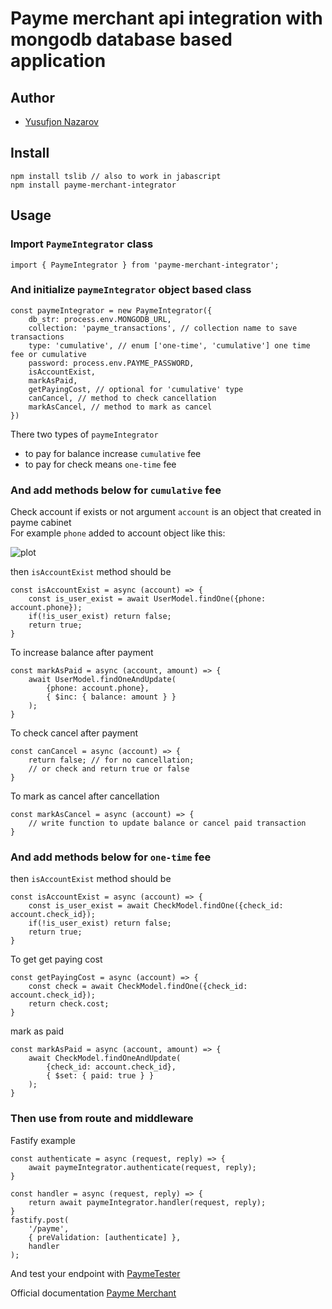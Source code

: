 

# Payme merchant api integration with mongodb database based application

## Author
- [Yusufjon Nazarov](https://github.com/yusufjonnazarov)

## Install
```
npm install tslib // also to work in jabascript
npm install payme-merchant-integrator
```

## Usage
### Import `PaymeIntegrator` class

```
import { PaymeIntegrator } from 'payme-merchant-integrator';
```

### And initialize `paymeIntegrator` object based class
```
const paymeIntegrator = new PaymeIntegrator({
    db_str: process.env.MONGODB_URL,
    collection: 'payme_transactions', // collection name to save transactions
    type: 'cumulative', // enum ['one-time', 'cumulative'] one time fee or cumulative
    password: process.env.PAYME_PASSWORD,
    isAccountExist,
    markAsPaid,
    getPayingCost, // optional for 'cumulative' type
    canCancel, // method to check cancellation
    markAsCancel, // method to mark as cancel
})
```

There two types of `paymeIntegrator`
* to pay for balance increase `cumulative` fee
* to pay for check means `one-time` fee

### And add methods below for `cumulative` fee
Check account if exists or not
argument `account` is an object that created in payme cabinet <br>
For example `phone` added to account object like this:

![plot](http://ark-buloq.invan.uz/api/uploads/payme1.png)


then `isAccountExist` method should be
```
const isAccountExist = async (account) => {
    const is_user_exist = await UserModel.findOne({phone: account.phone});
    if(!is_user_exist) return false;
    return true;
}
```

To increase balance after payment
```
const markAsPaid = async (account, amount) => {
    await UserModel.findOneAndUpdate(
        {phone: account.phone},
        { $inc: { balance: amount } }
    );
}
```

To check cancel after payment
```
const canCancel = async (account) => {
    return false; // for no cancellation;
    // or check and return true or false 
}
```

To mark as cancel after cancellation
```
const markAsCancel = async (account) => {
    // write function to update balance or cancel paid transaction 
}
```

### And add methods below for `one-time` fee
then `isAccountExist` method should be
```
const isAccountExist = async (account) => {
    const is_user_exist = await CheckModel.findOne({check_id: account.check_id});
    if(!is_user_exist) return false;
    return true;
}
```

To get get paying cost
```
const getPayingCost = async (account) => {
    const check = await CheckModel.findOne({check_id: account.check_id});
    return check.cost;
}
```

mark as paid
```
const markAsPaid = async (account, amount) => {
    await CheckModel.findOneAndUpdate(
        {check_id: account.check_id},
        { $set: { paid: true } }
    );
}
```

### Then use from route and middleware
Fastify example

```
const authenticate = async (request, reply) => {
    await paymeIntegrator.authenticate(request, reply);
}

const handler = async (request, reply) => {
    return await paymeIntegrator.handler(request, reply);
}
fastify.post(
    '/payme',
    { preValidation: [authenticate] },
    handler
);
```

And test your endpoint with <a href="https://test.paycom.uz" target="_blank">PaymeTester</a>

Official documentation <a href="https://developer.help.paycom.uz/ru/metody-merchant-api" target="_blank">Payme Merchant</a>
